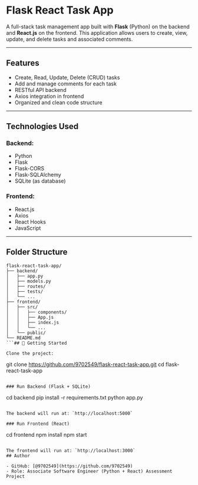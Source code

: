 # Flask React Task App

A full-stack task management app built with **Flask** (Python) on the backend and **React.js** on the frontend. This application allows users to create, view, update, and delete tasks and associated comments.

---

## Features

-  Create, Read, Update, Delete (CRUD) tasks
-  Add and manage comments for each task
-  RESTful API backend
-  Axios integration in frontend
-  Organized and clean code structure

---

## Technologies Used

### Backend:
- Python
- Flask
- Flask-CORS
- Flask-SQLAlchemy
- SQLite (as database)

### Frontend:
- React.js
- Axios
- React Hooks
- JavaScript

---

## Folder Structure
```
flask-react-task-app/
├── backend/
│   ├── app.py
│   ├── models.py
│   ├── routes/
│   ├── tests/
│   └── ...
├── frontend/
│   ├── src/
│   │   ├── components/
│   │   ├── App.js
│   │   ├── index.js
│   │   └── ...
│   └── public/
└── README.md
```## 🔧 Getting Started

Clone the project:

```
git clone https://github.com/9702549/flask-react-task-app.git
cd flask-react-task-app
```

### Run Backend (Flask + SQLite)

```
cd backend
pip install -r requirements.txt
python app.py
```

The backend will run at: `http://localhost:5000`

### Run Frontend (React)

```
cd frontend
npm install
npm start
```

The frontend will run at: `http://localhost:3000`
## Author

- GitHub: [@9702549](https://github.com/9702549)
- Role: Associate Software Engineer (Python + React) Assessment Project
